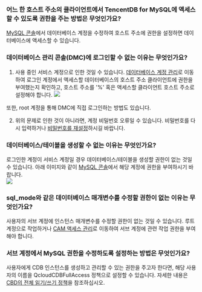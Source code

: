 ### 어느 한 호스트 주소의 클라이언트에서 TencentDB for MySQL에 액세스할 수 있도록 권한을 주는 방법은 무엇인가요?
[MySQL 콘솔](https://console.cloud.tencent.com/cdb)에서 데이터베이스 계정을 수정하여 호스트 주소에 권한을 설정하면 데이터베이스에 액세스할 수 있습니다. 
  
### 데이터베이스 관리 콘솔(DMC)에 로그인할 수 없는 이유는 무엇인가요?
1) 사용 중인 서비스 계정으로 인한 것일 수 있습니다. [데이터베이스 계정 관리](https://console.cloud.tencent.com/cdb)로 이동하여 로그인 계정에서 액세스할 데이터베이스의 호스트 주소 클라이언트에 권한을 부여했는지 확인하고, 호스트 주소를 '%' 혹은 액세스할 클라이언트 호스트 주소로 설정해야 합니다.
![](https://main.qcloudimg.com/raw/2e0f60d3237e8e244b51dd7e164de315.png)  

또한, root 계정을 통해 DMC에 직접 로그인하는 방법도 있습니다.

2) 위의 문제로 인한 것이 아니라면, 계정 비밀번호 오류일 수 있습니다. 비밀번호를 다시 입력하거나 [비밀번호를 재설정](https://intl.cloud.tencent.com/document/product/236/31901)하시길 바랍니다.


### 데이터베이스/테이블을 생성할 수 없는 이유는 무엇인가요?
로그인한 계정이 서비스 계정일 경우 데이터베이스/테이블을 생성할 권한이 없는 것일 수 있습니다. 아래 이미지와 같이 [MySQL 콘솔](https://console.cloud.tencent.com/cdb)에서 해당 계정에 권한을 부여하시기 바랍니다.  
![](https://main.qcloudimg.com/raw/b33188cf3aba103b415c0ecc38fb0168.png)

### sql_mode와 같은 데이터베이스 매개변수를 수정할 권한이 없는 이유는 무엇인가요?
사용자의 서브 계정에 인스턴스 매개변수를 수정할 권한이 없는 것일 수 있습니다. 루트 계정으로 작업하거나 [CAM 액세스 관리](https://intl.cloud.tencent.com/document/product/236/14469)로 이동하여 서브 계정에 관련 작업 권한을 부여해야 합니다.

### 서브 계정에서 MySQL 권한을 수정하도록 설정하는 방법은 무엇인가요?
사용자에게 CDB 인스턴스를 생성하고 관리할 수 있는 권한을 주고자 한다면, 해당 사용자의 이름을 QcloudCDBFullAccess 정책으로 설정할 수 있습니다. 자세한 내용은 [CBD의 전체 읽기/쓰기 정책](https://intl.cloud.tencent.com/document/product/236/14468)을 참조하십시오.


